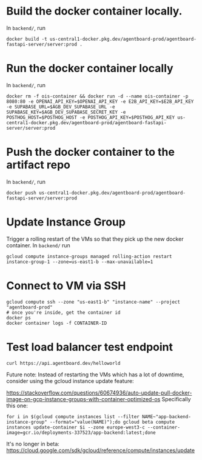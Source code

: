 # Build the docker container locally.

In `backend/`, run

```
docker build -t us-central1-docker.pkg.dev/agentboard-prod/agentboard-fastapi-server/server:prod .
```

# Run the docker container locally

In `backend/`, run

```
docker rm -f ois-container && docker run -d --name ois-container -p 8080:80 -e OPENAI_API_KEY=$OPENAI_API_KEY -e E2B_API_KEY=$E2B_API_KEY -e SUPABASE_URL=$AGB_DEV_SUPABASE_URL -e SUPABASE_KEY=$AGB_DEV_SUPABASE_SECRET_KEY -e POSTHOG_HOST=$POSTHOG_HOST -e POSTHOG_API_KEY=$POSTHOG_API_KEY us-central1-docker.pkg.dev/agentboard-prod/agentboard-fastapi-server/server:prod
```

# Push the docker container to the artifact repo

In `backend/`, run

```
docker push us-central1-docker.pkg.dev/agentboard-prod/agentboard-fastapi-server/server:prod
```

# Update Instance Group

Trigger a rolling restart of the VMs so that they pick up the new docker container. In `backend/` run

```
gcloud compute instance-groups managed rolling-action restart instance-group-1 --zone=us-east1-b --max-unavailable=1
```

# Connect to VM via SSH

```
gcloud compute ssh --zone "us-east1-b" "instance-name" --project "agentboard-prod"
# once you're inside, get the container id
docker ps
docker container logs -f CONTAINER-ID
```

# Test load balancer test endpoint

```
curl https://api.agentboard.dev/helloworld
```

Future note: Instead of restarting the VMs which has a lot of downtime, consider using the gcloud instance update feature:

https://stackoverflow.com/questions/60674936/auto-update-pull-docker-image-on-gcp-instance-groups-with-container-optimized-os
Specifically this one:

```
for i in $(gcloud compute instances list --filter NAME~"app-backend-instance-group" --format="value(NAME)");do gcloud beta compute instances update-container $i --zone europe-west3-c --container-image=gcr.io/deployments-337523/app-backend:latest;done
```

It's no longer in beta:
https://cloud.google.com/sdk/gcloud/reference/compute/instances/update
